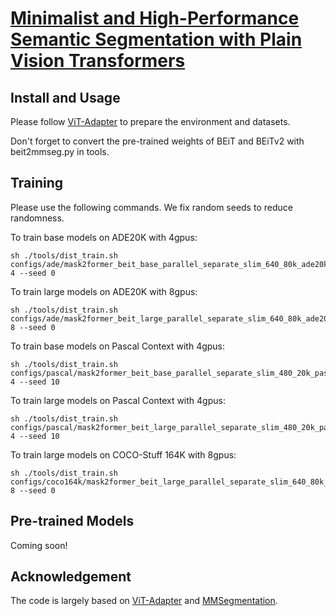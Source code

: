 # [Minimalist and High-Performance Semantic Segmentation with Plain Vision Transformers](https://arxiv.org/abs/2310.12755)

## Install and Usage

Please follow [ViT-Adapter](https://github.com/czczup/ViT-Adapter/tree/main/segmentation) to prepare the environment and datasets.

Don't forget to convert the pre-trained weights of BEiT and BEiTv2 with beit2mmseg.py in tools.

## Training

Please use the following commands. We fix random seeds to reduce randomness.

To train base models on ADE20K with 4gpus:

```
sh ./tools/dist_train.sh configs/ade/mask2former_beit_base_parallel_separate_slim_640_80k_ade20k_ss.py 4 --seed 0
```

To train large models on ADE20K with 8gpus:

```
sh ./tools/dist_train.sh configs/ade/mask2former_beit_large_parallel_separate_slim_640_80k_ade20k_ss.py 8 --seed 0
```

To train base models on Pascal Context with 4gpus:

```
sh ./tools/dist_train.sh configs/pascal/mask2former_beit_base_parallel_separate_slim_480_20k_pascal_ss.py 4 --seed 10
```

To train large models on Pascal Context with 4gpus:

```
sh ./tools/dist_train.sh configs/pascal/mask2former_beit_large_parallel_separate_slim_480_20k_pascal_ss.py 4 --seed 10
```

To train large models on COCO-Stuff 164K with 8gpus:

```
sh ./tools/dist_train.sh configs/coco164k/mask2former_beit_large_parallel_separate_slim_640_80k_coco164_ss.py 8 --seed 0
```

## Pre-trained Models

Coming soon!

## Acknowledgement

The code is largely based on [ViT-Adapter](https://github.com/czczup/ViT-Adapter/tree/main/segmentation) and [MMSegmentation](https://github.com/open-mmlab/mmsegmentation).
